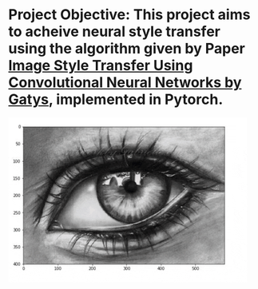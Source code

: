 # Project Objective: This project aims to acheive neural style transfer using the algorithm given by Paper [Image Style Transfer Using Convolutional Neural Networks by Gatys](https://arxiv.org/pdf/1508.06576.pdf), implemented in Pytorch.



![](neural.gif)
